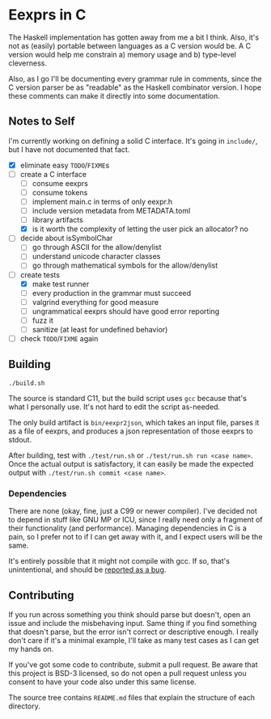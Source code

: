 # Eexprs in C

The Haskell implementation has gotten away from me a bit I think.
Also, it's not as (easily) portable between languages as a C version would be.
A C version would help me constrain a) memory usage and b) type-level cleverness.

Also, as I go I'll be documenting every grammar rule in comments, since the C version parser be as "readable" as the Haskell combinator version.
I hope these comments can make it directly into some documentation.

[homepage]: https://github.com/Zankoku-Okuno/eexprs
[issue-tracker]: https://github.com/Zankoku-Okuno/eexprs/issues

## Notes to Self

I'm currently working on defining a solid C interface.
It's going in `include/`, but I have not documented that fact.

- [x] eliminate easy `TODO`/`FIXME`s
- [ ] create a C interface
  - [ ] consume eexprs
  - [ ] consume tokens
  - [ ] implement main.c in terms of only eexpr.h
  - [ ] include version metadata from METADATA.toml
  - [ ] library artifacts
  - [x] is it worth the complexity of letting the user pick an allocator? no
- [ ] decide about isSymbolChar
  - [ ] go through ASCII for the allow/denylist
  - [ ] understand unicode character classes
  - [ ] go through mathematical symbols for the allow/denylist
- [ ] create tests
  - [x] make test runner
  - [ ] every production in the grammar must succeed
  - [ ] valgrind everything for good measure
  - [ ] ungrammatical eexprs should have good error reporting
  - [ ] fuzz it
  - [ ] sanitize (at least for undefined behavior)
- [ ] check `TODO`/`FIXME` again

## Building

```
./build.sh
```

The source is standard C11, but the build script uses `gcc` because that's what I personally use.
It's not hard to edit the script as-needed.

The only build artifact is `bin/eexpr2json`, which takes an input file,
  parses it as a file of eexprs,
  and produces a json representation of those eexprs to stdout.

After building, test with `./test/run.sh` or `./test/run.sh run <case name>`.
Once the actual output is satisfactory, it can easily be made the expected output with `./test/run.sh commit <case name>`.

### Dependencies

There are none (okay, fine, just a C99 or newer compiler).
I've decided not to depend in stuff like GNU MP or ICU, since I really need only a fragment of their functionality (and performance).
Managing dependencies in C is a pain, so I prefer not to if I can get away with it, and I expect users will be the same.

It's entirely possible that it might not compile with gcc.
If so, that's unintentional, and should be [reported as a bug](issue-tracker).


## Contributing

If you run across something you think should parse but doesn't, open an issue and include the misbehaving input.
Same thing if you find something that doesn't parse, but the error isn't correct or descriptive enough.
I really don't care if it's a minimal example, I'll take as many test cases as I can get my hands on.

If you've got some code to contribute, submit a pull request.
Be aware that this project is BSD-3 licensed, so do not open a pull request unless you consent to have your code also under this same license.

The source tree contains `README.md` files that explain the structure of each directory.
